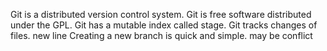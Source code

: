 Git is a distributed version control system.
Git is free software distributed under the GPL.
Git has a mutable index called stage.
Git tracks changes of files.
new line
Creating a new branch is quick and simple.
may be conflict 
